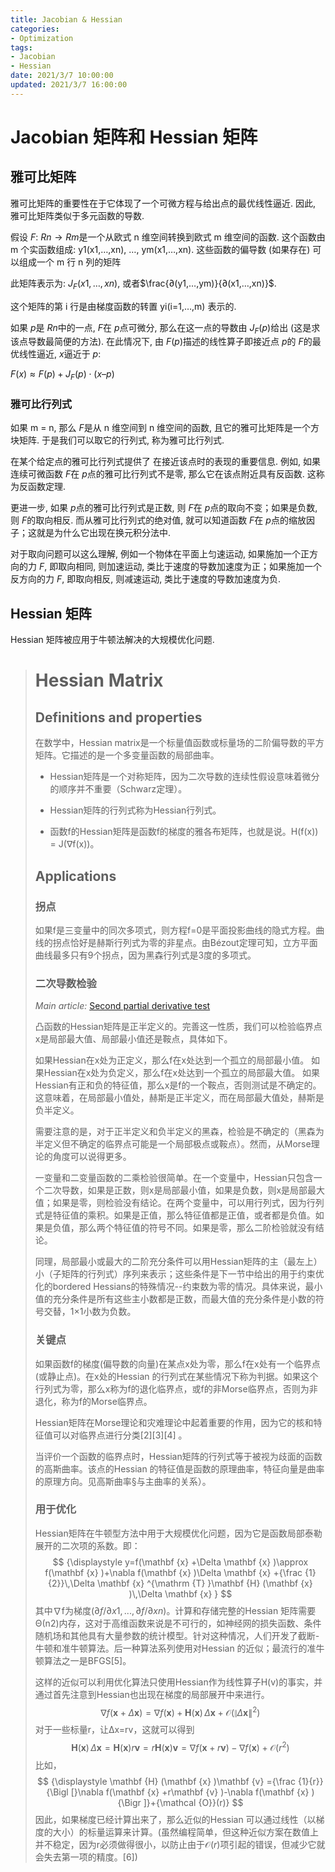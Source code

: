 ```yaml
---
title: Jacobian & Hessian
categories:
- Optimization
tags:
- Jacobian 
- Hessian
date: 2021/3/7 10:00:00
updated: 2021/3/7 16:00:00
---
```


# Jacobian 矩阵和 Hessian 矩阵

## 雅可比矩阵

雅可比矩阵的重要性在于它体现了一个可微方程与给出点的最优线性逼近. 因此, 雅可比矩阵类似于多元函数的导数.

假设 $F$: $Rn→Rm$是一个从欧式 n 维空间转换到欧式 m 维空间的函数. 这个函数由 m 个实函数组成: y1(x1,…,xn), …, ym(x1,…,xn). 这些函数的偏导数 (如果存在) 可以组成一个 m 行 n 列的矩阵

此矩阵表示为: $J_F(x1,…,xn)$, 或者$\frac{∂(y1,…,ym)}{∂(x1,…,xn)}$.

这个矩阵的第 i 行是由梯度函数的转置 yi(i=1,…,m) 表示的.

如果 $p$是 $Rn$中的一点, $F$在 $p$点可微分, 那么在这一点的导数由 $J_F(p)$给出 (这是求该点导数最简便的方法). 在此情况下, 由 $F(p)$描述的线性算子即接近点 $p$的 $F$的最优线性逼近, $x$逼近于 $p$:

$F(x)≈F(p)+J_F(p)⋅(x–p)$

### 雅可比行列式

如果 m = n, 那么 $F$是从 n 维空间到 n 维空间的函数, 且它的雅可比矩阵是一个方块矩阵. 于是我们可以取它的行列式, 称为雅可比行列式.

在某个给定点的雅可比行列式提供了 在接近该点时的表现的重要信息. 例如, 如果连续可微函数 $F$在 $p$点的雅可比行列式不是零, 那么它在该点附近具有反函数. 这称为反函数定理. 

更进一步, 如果 $p$点的雅可比行列式是正数, 则 $F$在 $p$点的取向不变；如果是负数, 则 $F$的取向相反. 而从雅可比行列式的绝对值, 就可以知道函数 $F$在 $p$点的缩放因子；这就是为什么它出现在换元积分法中.

对于取向问题可以这么理解, 例如一个物体在平面上匀速运动, 如果施加一个正方向的力 $F$, 即取向相同, 则加速运动, 类比于速度的导数加速度为正；如果施加一个反方向的力 $F$, 即取向相反, 则减速运动, 类比于速度的导数加速度为负.

## Hessian 矩阵

Hessian 矩阵被应用于牛顿法解决的大规模优化问题.

># Hessian Matrix
>
>## Definitions and properties
>
>在数学中，Hessian matrix是一个标量值函数或标量场的二阶偏导数的平方矩阵。它描述的是一个多变量函数的局部曲率。
>
>- Hessian矩阵是一个对称矩阵，因为二次导数的连续性假设意味着微分的顺序并不重要（Schwarz定理）。
>
>- Hessian矩阵的行列式称为Hessian行列式。
>
>- 函数f的Hessian矩阵是函数f的梯度的雅各布矩阵，也就是说。H(f(x)) = J(∇f(x))。
>
>## Applications
>
>### 拐点
>
>如果f是三变量中的同次多项式，则方程f=0是平面投影曲线的隐式方程。曲线的拐点恰好是赫斯行列式为零的非星点。由Bézout定理可知，立方平面曲线最多只有9个拐点，因为黑森行列式是3度的多项式。
>
>### 二次导数检验
>
>*Main article:* [Second partial derivative test](https://en.wikipedia.org/wiki/Second_partial_derivative_test)
>
>凸函数的Hessian矩阵是正半定义的。完善这一性质，我们可以检验临界点x是局部最大值、局部最小值还是鞍点，具体如下。
>
>如果Hessian在x处为正定义，那么f在x处达到一个孤立的局部最小值。 如果Hessian在x处为负定义，那么f在x处达到一个孤立的局部最大值。 如果Hessian有正和负的特征值，那么x是f的一个鞍点，否则测试是不确定的。这意味着，在局部最小值处，赫斯是正半定义，而在局部最大值处，赫斯是负半定义。
>
>需要注意的是，对于正半定义和负半定义的黑森，检验是不确定的（黑森为半定义但不确定的临界点可能是一个局部极点或鞍点）。然而，从Morse理论的角度可以说得更多。
>
>一变量和二变量函数的二乘检验很简单。在一个变量中，Hessian只包含一个二次导数，如果是正数，则x是局部最小值，如果是负数，则x是局部最大值；如果是零，则检验没有结论。在两个变量中，可以用行列式，因为行列式是特征值的乘积。如果是正值，那么特征值都是正值，或者都是负值。如果是负值，那么两个特征值的符号不同。如果是零，那么二阶检验就没有结论。
>
>同理，局部最小或最大的二阶充分条件可以用Hessian矩阵的主（最左上）小（子矩阵的行列式）序列来表示；这些条件是下一节中给出的用于约束优化的bordered Hessians的特殊情况--约束数为零的情况。具体来说，最小值的充分条件是所有这些主小数都是正数，而最大值的充分条件是小数的符号交替，1×1小数为负数。
>
>### 关键点
>
>如果函数f的梯度(偏导数的向量)在某点x处为零，那么f在x处有一个临界点(或静止点)。在x处的Hessian 的行列式在某些情况下称为判据。如果这个行列式为零，那么x称为f的退化临界点，或f的非Morse临界点，否则为非退化，称为f的Morse临界点。
>
>Hessian矩阵在Morse理论和灾难理论中起着重要的作用，因为它的核和特征值可以对临界点进行分类[2][3][4] 。
>
>当评价一个函数的临界点时，Hessian矩阵的行列式等于被视为歧面的函数的高斯曲率。该点的Hessian 的特征值是函数的原理曲率，特征向量是曲率的原理方向。见高斯曲率§与主曲率的关系）。
>
>### 用于优化
>
>Hessian矩阵在牛顿型方法中用于大规模优化问题，因为它是函数局部泰勒展开的二次项的系数。即：
>$$
>{\displaystyle y=f(\mathbf {x} +\Delta \mathbf {x} )\approx f(\mathbf {x} )+\nabla f(\mathbf {x} )\Delta \mathbf {x} +{\frac {1}{2}}\,\Delta \mathbf {x} ^{\mathrm {T} }\mathbf {H} (\mathbf {x} )\,\Delta \mathbf {x} }
>$$
>其中∇f为梯度$(∂f/∂x1, ..., ∂f/∂xn)$。计算和存储完整的Hessian 矩阵需要Θ(n2)内存，这对于高维函数来说是不可行的，如神经网的损失函数、条件随机场和其他具有大量参数的统计模型。针对这种情况，人们开发了截断-牛顿和准牛顿算法。后一种算法系列使用对Hessian 的近似；最流行的准牛顿算法之一是BFGS[5]。
>
>这样的近似可以利用优化算法只使用Hessian作为线性算子H(v)的事实，并通过首先注意到Hessian也出现在梯度的局部展开中来进行。
>$$
>{\displaystyle \nabla f(\mathbf {x} +\Delta \mathbf {x} )=\nabla f(\mathbf {x} )+\mathbf {H} (\mathbf {x} )\,\Delta \mathbf {x} +{\mathcal {O}}(\|\Delta \mathbf {x} \|^{2})}
>$$
>对于一些标量r，让Δx=rv，这就可以得到
>$$
>{\displaystyle \mathbf {H} (\mathbf {x} )\,\Delta \mathbf {x} =\mathbf {H} (\mathbf {x} )r\mathbf {v} =r\mathbf {H} (\mathbf {x} )\mathbf {v} =\nabla f(\mathbf {x} +r\mathbf {v} )-\nabla f(\mathbf {x} )+{\mathcal {O}}(r^2)}
>$$
>比如，
>$$
>{\displaystyle \mathbf {H} (\mathbf {x} )\mathbf {v} ={\frac {1}{r}}{\Bigl [}\nabla f(\mathbf {x} +r\mathbf {v} )-\nabla f(\mathbf {x} ){\Bigr ]}+{\mathcal {O}}(r)}
>$$
>因此，如果梯度已经计算出来了，那么近似的Hessian 可以通过线性（以梯度的大小）的标量运算来计算。(虽然编程简单，但这种近似方案在数值上并不稳定，因为r必须做得很小，以防止由于${\displaystyle {\mathcal {O}}(r)}$项引起的错误，但减少它就会失去第一项的精度。[6])